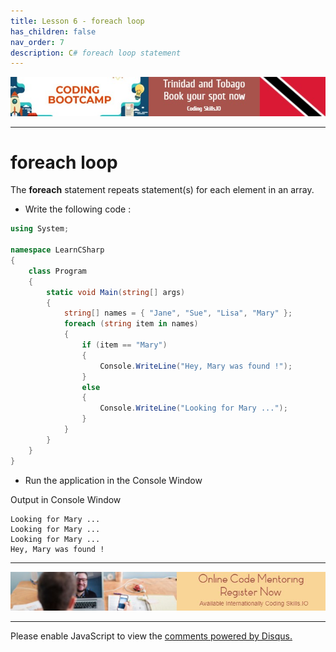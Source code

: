 ```yaml
---
title: Lesson 6 - foreach loop
has_children: false
nav_order: 7
description: C# foreach loop statement
---
```


[![ad](../img/bootcamp.jpg)](https://rclapp.com/bootcamp.html)

****

# foreach loop

The **foreach** statement repeats statement(s) for each element in an array. 

- Write the following code :

```csharp
using System;

namespace LearnCSharp
{
    class Program
    {
        static void Main(string[] args)
        {
            string[] names = { "Jane", "Sue", "Lisa", "Mary" };
            foreach (string item in names)
            {
                if (item == "Mary")
                {
                    Console.WriteLine("Hey, Mary was found !");
                }
                else
                {
                    Console.WriteLine("Looking for Mary ...");
                }
            }
        }
    }
}
```

- Run the application in the Console Window

Output in Console Window
```
Looking for Mary ...
Looking for Mary ...
Looking for Mary ...
Hey, Mary was found !
```

****

[![ad](../img/online-mentoring.jpg)](https://rclapp.com/mentors.html)

****

<div id="disqus_thread"></div>
<script>
var disqus_config = function () {
this.page.url = 'https://csharpfoundation.tutorial.rclapp.com/lessons/lesson6.html';
this.page.identifier = 'a03-06'; 
};
(function() { 
var d = document, s = d.createElement('script');
s.src = 'https://coding-skills-io.disqus.com/embed.js';
s.setAttribute('data-timestamp', +new Date());
(d.head || d.body).appendChild(s);
})();
</script>
<noscript>Please enable JavaScript to view the <a href="https://disqus.com/?ref_noscript">comments powered by Disqus.</a></noscript>